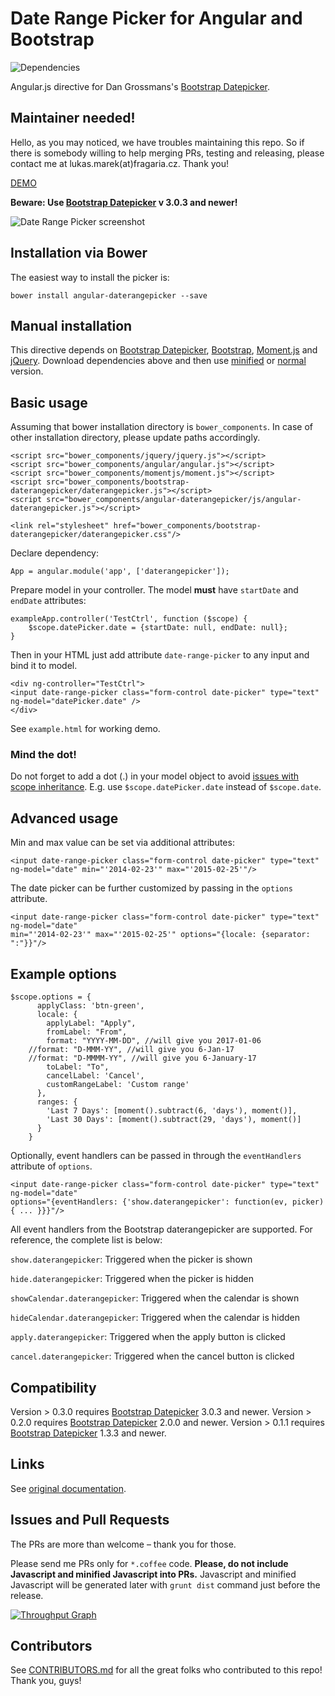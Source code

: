 # Date Range Picker for Angular and Bootstrap
![Dependencies](https://david-dm.org/fragaria/angular-daterangepicker.png)

Angular.js directive for Dan Grossmans's [Bootstrap Datepicker](https://github.com/dangrossman/bootstrap-daterangepicker).

## Maintainer needed!
Hello, as you may noticed, we have troubles maintaining this repo. So if there is somebody willing to help merging PRs, testing and releasing, please contact me at lukas.marek(at)fragaria.cz.
Thank you!

[DEMO](http://fragaria.github.io/angular-daterangepicker/)

**Beware: Use [Bootstrap Datepicker](https://github.com/dangrossman/bootstrap-daterangepicker) v 3.0.3 and newer!**

![Date Range Picker screenshot](http://i.imgur.com/zDjBqiS.png)

## Installation via Bower
The easiest way to install the picker is:
```
bower install angular-daterangepicker --save
```
## Manual installation
This directive depends on [Bootstrap Datepicker](https://github.com/dangrossman/bootstrap-daterangepicker), [Bootstrap](http://getbootstrap.com), [Moment.js](http://momentjs.com/) and [jQuery](http://jquery.com/).
Download dependencies above and then use [minified](js/angular-daterangepicker.min.js) or [normal](angular-daterangepicker.js) version.

## Basic usage
Assuming that bower installation directory is `bower_components`. In case of other installation directory, please update paths accordingly.

```
<script src="bower_components/jquery/jquery.js"></script>
<script src="bower_components/angular/angular.js"></script>
<script src="bower_components/momentjs/moment.js"></script>
<script src="bower_components/bootstrap-daterangepicker/daterangepicker.js"></script>
<script src="bower_components/angular-daterangepicker/js/angular-daterangepicker.js"></script>

<link rel="stylesheet" href="bower_components/bootstrap-daterangepicker/daterangepicker.css"/>
```

Declare dependency:

```
App = angular.module('app', ['daterangepicker']);
```

Prepare model in your controller. The model **must** have `startDate` and `endDate` attributes:

```
exampleApp.controller('TestCtrl', function ($scope) {
	$scope.datePicker.date = {startDate: null, endDate: null};
}
```


Then in your HTML just add attribute `date-range-picker` to any input and bind it to model.

```
<div ng-controller="TestCtrl">
<input date-range-picker class="form-control date-picker" type="text" ng-model="datePicker.date" />
</div>
```

See `example.html` for working demo.

### Mind the dot!
Do not forget to add a dot (.) in your model object to avoid [issues with scope inheritance](https://github.com/angular/angular.js/wiki/Understanding-Scopes). E.g. use `$scope.datePicker.date` instead of `$scope.date`.

## Advanced usage
Min and max value can be set via additional attributes:

```
<input date-range-picker class="form-control date-picker" type="text" ng-model="date" min="'2014-02-23'" max="'2015-02-25'"/>
```

The date picker can be further customized by passing in the `options` attribute.

```
<input date-range-picker class="form-control date-picker" type="text" ng-model="date"
min="'2014-02-23'" max="'2015-02-25'" options="{locale: {separator: ":"}}"/>
```

## Example options

```
$scope.options = {
      applyClass: 'btn-green',
      locale: {
        applyLabel: "Apply",
        fromLabel: "From",
        format: "YYYY-MM-DD", //will give you 2017-01-06
	//format: "D-MMM-YY", //will give you 6-Jan-17
	//format: "D-MMMM-YY", //will give you 6-January-17
        toLabel: "To",
        cancelLabel: 'Cancel',
        customRangeLabel: 'Custom range'
      },
      ranges: {
        'Last 7 Days': [moment().subtract(6, 'days'), moment()],
        'Last 30 Days': [moment().subtract(29, 'days'), moment()]
      }
    }
```

Optionally, event handlers can be passed in through the `eventHandlers` attribute of `options`.

```
<input date-range-picker class="form-control date-picker" type="text" ng-model="date"
options="{eventHandlers: {'show.daterangepicker': function(ev, picker) { ... }}}"/>
```

All event handlers from the Bootstrap daterangepicker are supported. For reference, the complete list is below:

`show.daterangepicker`: Triggered when the picker is shown

`hide.daterangepicker`: Triggered when the picker is hidden

`showCalendar.daterangepicker`: Triggered when the calendar is shown

`hideCalendar.daterangepicker`: Triggered when the calendar is hidden

`apply.daterangepicker`: Triggered when the apply button is clicked

`cancel.daterangepicker`: Triggered when the cancel button is clicked

## Compatibility
Version > 0.3.0 requires [Bootstrap Datepicker](https://github.com/dangrossman/bootstrap-daterangepicker) 3.0.3 and newer.
Version > 0.2.0 requires [Bootstrap Datepicker](https://github.com/dangrossman/bootstrap-daterangepicker) 2.0.0 and newer.
Version > 0.1.1 requires [Bootstrap Datepicker](https://github.com/dangrossman/bootstrap-daterangepicker) 1.3.3 and newer.

## Links
See [original documentation](https://github.com/dangrossman/bootstrap-daterangepicker).

## Issues and Pull Requests
The PRs are more than welcome – thank you for those.

Please send me PRs only for `*.coffee` code. **Please, do not include Javascript and minified Javascript into PRs.**
Javascript and minified Javascript will be generated later with `grunt dist` command
just before the release.

[![Throughput Graph](https://graphs.waffle.io/fragaria/angular-daterangepicker/throughput.svg)](https://waffle.io/fragaria/angular-daterangepicker/metrics)

## Contributors
See [CONTRIBUTORS.md](https://github.com/fragaria/angular-daterangepicker/blob/master/CONTRIBUTORS.md) for all the great folks who contributed to this repo!
Thank you, guys!
